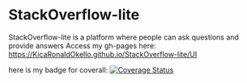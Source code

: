 # StackOverflow-lite
StackOverflow-lite is a platform where people can ask questions and provide answers
Access my gh-pages here: https://KicaRonaldOkello.github.io/StackOverflow-lite/UI

here is my badge for coverall: [![Coverage Status](https://coveralls.io/repos/github/KicaRonaldOkello/StackOverflow-lite/badge.svg)](https://coveralls.io/github/KicaRonaldOkello/StackOverflow-lite)

